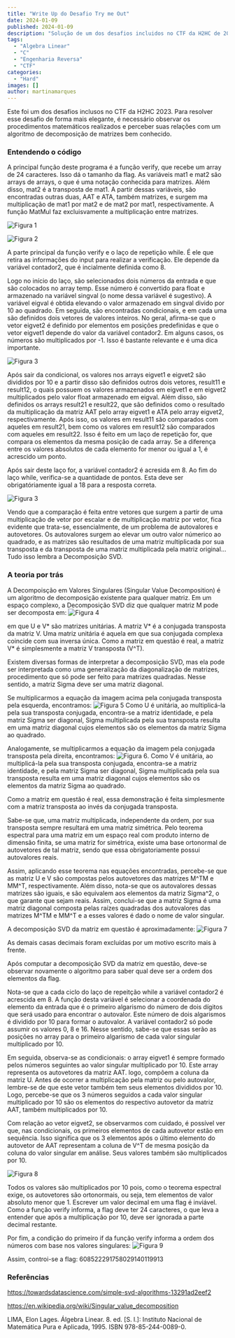 ```yaml
---
title: "Write Up do Desafio Try me Out"
date: 2024-01-09
published: 2024-01-09
description: "Solução de um dos desafios incluidos no CTF da H2HC de 2023."
tags:
  - "Algebra Linear"
  - "C"
  - "Engenharia Reversa"
  - "CTF"
categories:
  - "Hard"
images: []
author: martinamarques
---
```

Este foi um dos desafios inclusos no CTF da H2HC 2023. Para resolver esse desafio de forma mais elegante, é necessário observar os procedimentos matemáticos realizados e perceber suas relações com um algoritmo de decomposição de matrizes bem conhecido.  

### Entendendo o código

A principal função deste programa é a função verify, que recebe um array de 24 caracteres. Isso dá o tamanho da flag. As variáveis mat1 e mat2 são arrays de arrays, o que é uma notação conhecida para matrizes. Além disso, mat2 é a transposta de mat1. A partir dessas variáveis, são encontradas outras duas, AAT e ATA, também matrizes, e surgem ma multiplicação de mat1 por mat2 e de mat2 por mat1, respectivamente. A função MatMul faz excluisvamente a multiplicação entre matrizes.   

![Figura 1](/images/verify.jpg)

![Figura 2](/images/matmul.jpg)

A parte principal da função verify e o laço de repetição while. É ele que retira as informações do input para realizar a verificação. Ele depende da variável contador2, que é incialmente definida como 8.   

Logo no início do laço, são selecionados dois números da entrada e que são colocados no array temp. Esse número é convertido para float e armazenado na variável singval (o nome dessa variável é sugestivo). A variável eigval é obtida elevando o valor armazenado em singval divido por 10 ao quadrado. Em seguida, são encontradas condicionais, e em cada uma são definidos dois vetores de valores inteiros. No geral, afirma-se que o vetor eigvet2 é definido por elementos em posições predefinidas e que o vetor eigvet1 depende do valor da variável contador2. Em alguns casos, os números são multiplicados por -1. Isso é bastante relevante e é uma dica importante.

![Figura 3](/images/while.jpg)

Após sair da condicional, os valores nos arrays eigvet1 e eigvet2 são divididos por 10 e a partir disso são definidos outros dois vetores, result11 e result12, o quais possuem os valores armazenados em eigvet1 e em eigvet2 multiplicados pelo valor float armazenado em eigval. Além disso, são definidos os arrays result21 e result22, que são definidos como o resultado da multiplicação da matriz AAT pelo array eigvet1 e ATA pelo array eigvet2, respectivamente. Após isso, os valores em result11 são comparados com aqueles em result21, bem como os valores em result12 são comparados com aqueles em result22. Isso é feito em um laço de repetição for, que compara os elementos da mesma posição de cada array. Se a diferença entre os valores absolutos de cada elemento for menor ou igual a 1, é acrescido um ponto.   

Após sair deste laço for, a variável contador2 é acresida em 8. Ao fim do laço while, verifica-se a quantidade de pontos. Esta deve ser obrigatóriamente igual a 18 para a resposta correta.  

![Figura 3](/images/poscond.jpg)

Vendo que a comparação é feita entre vetores que surgem a partir de uma multiplicação de vetor por escalar e de multiplicação matriz por vetor, fica evidente que trata-se, essencialmente, de um problema de autovalores e autovetores. Os autovalores surgem ao elevar um outro valor númerico ao quadrado, e as matrizes são resultados de uma matriz multiplicada por sua transposta e da transposta de uma matriz multiplicada pela matriz original... Tudo isso lembra a Decomposição SVD.   

### A teoria por trás

A Decompoisção em Valores Singulares (Singular Value Decomposition) é um algoritmo de decomposição existente para qualquer matriz. Em um espaço complexo, a Decomposição SVD diz que qualquer matriz M pode ser decomposta em: ![Figura 4](/images/dec.png) 

em que U e V* são matrizes unitárias. A matriz V* é a conjugada transposta da matriz V. Uma matriz unitária é aquela em que sua conjugada complexa coincide com sua inversa única. Como a matriz em questão é real, a matriz V* é simplesmente a matriz V transposta (V^T).

Existem diversas formas de interpretar a decomposição SVD, mas ela pode ser interpretada como uma generalização da diagonalização de matrizes, procedimento que só pode ser feito para matrizes quadradas. Nesse sentido, a matriz Sigma deve ser uma matriz diagonal.  

Se multiplicarmos a equação da imagem acima pela conjugada transposta pela esquerda, encontramos: 
![Figura 5](/images/pelaesquerda.jpg)
Como U é unitária, ao multiplicá-la pela sua transposta conjugada, encontra-se a matriz identidade, e pela matriz Sigma ser diagonal, Sigma multiplicada pela sua transposta resulta em uma matriz diagonal cujos elementos são os elementos da matriz Sigma ao quadrado.  

Analogamente, se multiplicarmos a equação da imagem pela conjugada transposta pela direita, encontramos: ![Figura 6](/images/peladireita.jpg). 
Como V é unitária, ao multiplicá-la pela sua transposta conjugada, encontra-se a matriz identidade, e pela matriz Sigma ser diagonal, Sigma multiplicada pela sua transposta resulta em uma matriz diagonal cujos elementos são os elementos da matriz Sigma ao quadrado.

Como a matriz em questão é real, essa demonstração é feita simplesmente com a matriz transposta ao invés da conjugada transposta. 

Sabe-se que, uma matriz multiplicada, independente da ordem, por sua transposta sempre resultará em uma matriz simétrica. Pelo teorema espectral para uma matriz em um espaço real com produto interno de dimensão finita, se uma matriz for simétrica, existe uma base ortonormal de autovetores de tal matriz, sendo que essa obrigatoriamente possui autovalores reais.  

Assim, aplicando esse teorema nas equações encontradas, percebe-se que as matriz U e V são compostas pelos autovetores das matrizes M^TM e MM^T, respectivamente. Além disso, nota-se que os autovalores dessas matrizes são iguais, e são equivalem aos elementos da matriz Sigma^2, o que garante que sejam reais. Assim, conclui-se que a matriz Sigma é uma matriz diagonal composta pelas raízes quadradas dos autovalores das matrizes M^TM e MM^T e a esses valores é dado o nome de valor singular. 

A decomposição SVD da matriz em questão é aproximadamente:
![Figura 7](/images/decmatriz.jpg)

As demais casas decimais foram excluídas por um motivo escrito mais à frente. 

Após computar a decomposição SVD da matriz em questão, deve-se observar novamente o algoritmo para saber qual deve ser a ordem dos elementos da flag.  

Nota-se que a cada ciclo do laço de repeitção while a variável contador2 é acrescida em 8. A função desta variável é selecionar a coordenada do elemento da entrada que é o primeiro algarismo do número de dois dígitos que será usado para encontrar o autovalor. Este número de dois algarismos é dividido por 10 para formar o autovalor. A variável contador2 só pode assumir os valores 0, 8 e 16. Nesse sentido, sabe-se que essas serão as posições no array para o primeiro algarismo de cada valor singular multiplicado por 10.   

Em seguida, observa-se as condicionais: o array eigvet1 é sempre formado pelos números seguintes ao valor singular multiplicado por 10. Este array representa os autovetores da matriz AAT. logo, compõem a coluna da matriz U. Antes de ocorrer a multiplicação pela matriz ou pelo autovalor, lembre-se de que este vetor também tem seus elementos divididos por 10. Logo, percebe-se que os 3 números seguidos a cada valor singular multiplicado por 10 são os elementos do respectivo autovetor da matriz AAT, também multiplicados por 10.  

Com relação ao vetor eigvet2, se observarmos com cuidado, é possível ver que, nas condicionais, os primeiros elementos de cada autovetor estão em sequência. Isso significa que os 3 elementos após o último elemento do autovetor de AAT representam a coluna de V^T de mesma posição da coluna do valor singular em análise. Seus valores também são multiplicados por 10.

![Figura 8](/images/ultimacond.jpg)

Todos os valores são multiplicados por 10 pois, como o teorema espectral exige, os autovetores são ortonormais, ou seja, tem elementos de valor absoluto menor que 1. Escrever um valor decimal em uma flag é inviável. Como a função verify informa, a flag deve ter 24 caracteres, o que leva a entender que após a multiplicação por 10, deve ser ignorada a parte decimal restante. 

Por fim, a condição do primeiro if da função verify informa a ordem dos números com base nos valores singulares:
![Figura 9](/images/if.jpg)


Assim, controi-se a flag: 608522291758029140119913

### Referências
https://towardsdatascience.com/simple-svd-algorithms-13291ad2eef2

https://en.wikipedia.org/wiki/Singular_value_decomposition

LIMA, Elon Lages. Álgebra Linear. 8. ed. [S. l.]: Instituto Nacional de Matemática Pura e Aplicada, 1995. ISBN 978-85-244-0089-0.
